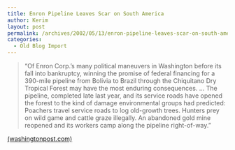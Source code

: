 ```yaml
---
title: Enron Pipeline Leaves Scar on South America
author: Kerim
layout: post
permalink: /archives/2002/05/13/enron-pipeline-leaves-scar-on-south-america/
categories:
  - Old Blog Import
---
```


>   &#8220;Of Enron Corp.&#8217;s many political maneuvers in Washington before its fall into bankruptcy, winning the promise of federal financing for a 390-mile pipeline from Bolivia to Brazil through the Chiquitano Dry Tropical Forest may have the most enduring consequences. &#8230; The pipeline, completed late last year, and its service roads have opened the forest to the kind of damage environmental groups had predicted: Poachers travel service roads to log old-growth trees. Hunters prey on wild game and cattle graze illegally. An abandoned gold mine reopened and its workers camp along the pipeline right-of-way.&#8221;


<a href="http://www.washingtonpost.com/wp-dyn/articles/A37365-2002May5.html" onclick="_gaq.push(['_trackEvent', 'outbound-article', 'http://www.washingtonpost.com/wp-dyn/articles/A37365-2002May5.html', '(washingtonpost.com)']);" >(washingtonpost.com)</a>

